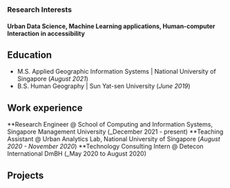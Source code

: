 ### Research Interests

#### Urban Data Science, Machine Learning applications, Human-computer Interaction in accessibility

## Education							       		
- M.S.  Applied Geographic Information Systems	| National University of Singapore (_August 2021_)	 			        		
- B.S.  Human Geography | Sun Yat-sen University (_June 2019_)
  
## Work experience 
**Research Engineer @ School of Computing and Information Systems, Singapore Management University (_December 2021 - present)
**Teaching Assistant @ Urban Analytics Lab, National University of Singapore (_August 2020 - November 2020_)
**Technology Consulting Intern @ Detecon International DmBH (_May 2020 to August 2020)
  
## Projects
